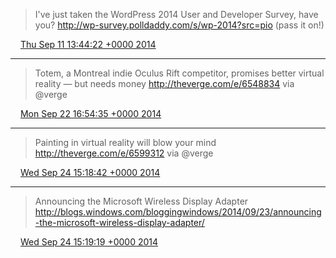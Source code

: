 > I've just taken the WordPress 2014 User and Developer Survey, have you? http://wp-survey.polldaddy.com/s/wp-2014?src=pio (pass it on!)

<img src="/media/tweet.ico" width="12" /> [Thu Sep 11 13:44:22 +0000 2014](https://twitter.com/eduplessis/status/510061287242354688)

----

> Totem, a Montreal indie Oculus Rift competitor, promises better virtual reality — but needs money http://theverge.com/e/6548834 via @verge

<img src="/media/tweet.ico" width="12" /> [Mon Sep 22 16:54:35 +0000 2014](https://twitter.com/eduplessis/status/514095425490411520)

----

> Painting in virtual reality will blow your mind http://theverge.com/e/6599312 via @verge

<img src="/media/tweet.ico" width="12" /> [Wed Sep 24 15:18:42 +0000 2014](https://twitter.com/eduplessis/status/514796071411654656)

----

> Announcing the Microsoft Wireless Display Adapter http://blogs.windows.com/bloggingwindows/2014/09/23/announcing-the-microsoft-wireless-display-adapter/

<img src="/media/tweet.ico" width="12" /> [Wed Sep 24 15:19:19 +0000 2014](https://twitter.com/eduplessis/status/514796227674660864)